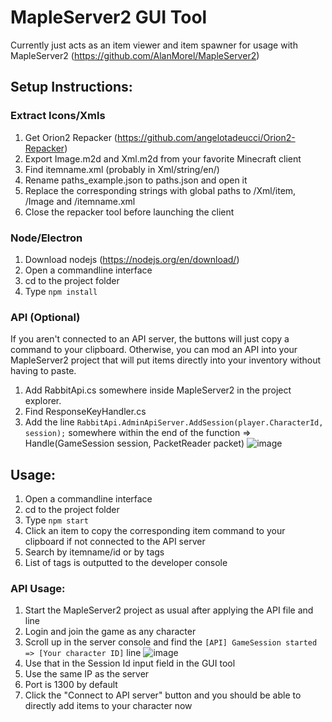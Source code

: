 # MapleServer2 GUI Tool

Currently just acts as an item viewer and item spawner for usage with MapleServer2 (https://github.com/AlanMorel/MapleServer2)

## Setup Instructions:

### Extract Icons/Xmls

1. Get Orion2 Repacker (https://github.com/angelotadeucci/Orion2-Repacker)
2. Export Image.m2d and Xml.m2d from your favorite Minecraft client
3. Find itemname.xml (probably in Xml/string/en/)
4. Rename paths_example.json to paths.json and open it
5. Replace the corresponding strings with global paths to /Xml/item, /Image and /itemname.xml
6. Close the repacker tool before launching the client

### Node/Electron

1. Download nodejs (https://nodejs.org/en/download/)
2. Open a commandline interface
3. cd to the project folder
4. Type `npm install`

### API (Optional)

If you aren't connected to an API server, the buttons will just copy a command to your clipboard.
Otherwise, you can mod an API into your MapleServer2 project that will put items directly into your inventory without having to paste.

1. Add RabbitApi.cs somewhere inside MapleServer2 in the project explorer.
2. Find ResponseKeyHandler.cs
3. Add the line `RabbitApi.AdminApiServer.AddSession(player.CharacterId, session);` somewhere within the end of the function => Handle(GameSession session, PacketReader packet)
   ![image](https://user-images.githubusercontent.com/53513566/136861651-1aa58f51-ea1b-43a1-9817-82b504f688b2.png)

## Usage:

1. Open a commandline interface
2. cd to the project folder
3. Type `npm start`
4. Click an item to copy the corresponding item command to your clipboard if not connected to the API server
5. Search by itemname/id or by tags
6. List of tags is outputted to the developer console

### API Usage:

1. Start the MapleServer2 project as usual after applying the API file and line
2. Login and join the game as any character
3. Scroll up in the server console and find the `[API] GameSession started => [Your character ID]` line
   ![image](https://user-images.githubusercontent.com/53513566/136862154-4a867b53-4c80-4fa8-88c3-fb702e68d6eb.png)
4. Use that in the Session Id input field in the GUI tool
5. Use the same IP as the server
6. Port is 1300 by default
7. Click the "Connect to API server" button and you should be able to directly add items to your character now

